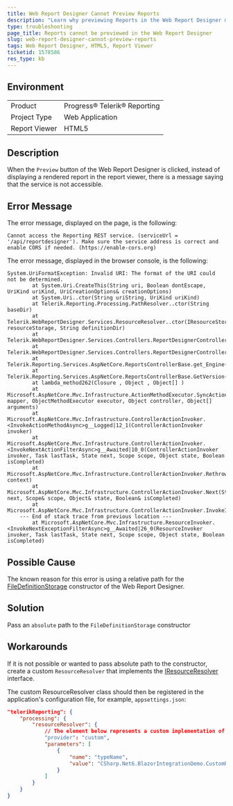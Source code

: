 ```yaml
---
title: Web Report Designer Cannot Preview Reports
description: "Learn why previewing Reports in the Web Report Designer may not work and how to fix this in Telerik Reporting."
type: troubleshooting
page_title: Reports cannot be previewed in the Web Report Designer
slug: web-report-designer-cannot-preview-reports
tags: Web Report Designer, HTML5, Report Viewer
ticketid: 1578586
res_type: kb
---
```


## Environment

<table>
	<tbody>
		<tr>
			<td>Product</td>
			<td>Progress® Telerik® Reporting</td>
		</tr>
		<tr>
			<td>Project Type</td>
			<td>Web Application</td>
		</tr>
		<tr>
			<td>Report Viewer</td>
			<td>HTML5</td>
		</tr>
	</tbody>
</table>


## Description

When the `Preview` button of the Web Report Designer is clicked, instead of displaying a rendered report in the report viewer, there is a message saying that the service is not accessible.

## Error Message

The error message, displayed on the page, is the following:

`Cannot access the Reporting REST service. (serviceUrl = '/api/reportdesigner'). Make sure the service address is correct and enable CORS if needed. (https://enable-cors.org)`

The error message, displayed in the browser console, is the following:

````
System.UriFormatException: Invalid URI: The format of the URI could not be determined.
		at System.Uri.CreateThis(String uri, Boolean dontEscape, UriKind uriKind, UriCreationOptions& creationOptions)
		at System.Uri..ctor(String uriString, UriKind uriKind)
		at Telerik.Reporting.Processing.PathResolver..ctor(String baseDir)
		at Telerik.WebReportDesigner.Services.ResourceResolver..ctor(IResourceStorage resourceStorage, String definitionDir)
		at Telerik.WebReportDesigner.Services.Controllers.ReportDesignerControllerBase.CreateResourceResolver()
		at Telerik.WebReportDesigner.Services.Controllers.ReportDesignerControllerBase.get_ProcessingContext()
		at Telerik.Reporting.Services.AspNetCore.ReportsControllerBase.get_Engine()
		at Telerik.Reporting.Services.AspNetCore.ReportsControllerBase.GetVersion()
		at lambda_method262(Closure , Object , Object[] )
		at Microsoft.AspNetCore.Mvc.Infrastructure.ActionMethodExecutor.SyncActionResultExecutor.Execute(IActionResultTypeMapper mapper, ObjectMethodExecutor executor, Object controller, Object[] arguments)
		at Microsoft.AspNetCore.Mvc.Infrastructure.ControllerActionInvoker.<InvokeActionMethodAsync>g__Logged|12_1(ControllerActionInvoker invoker)
		at Microsoft.AspNetCore.Mvc.Infrastructure.ControllerActionInvoker.<InvokeNextActionFilterAsync>g__Awaited|10_0(ControllerActionInvoker invoker, Task lastTask, State next, Scope scope, Object state, Boolean isCompleted)
		at Microsoft.AspNetCore.Mvc.Infrastructure.ControllerActionInvoker.Rethrow(ActionExecutedContextSealed context)
		at Microsoft.AspNetCore.Mvc.Infrastructure.ControllerActionInvoker.Next(State& next, Scope& scope, Object& state, Boolean& isCompleted)
		at Microsoft.AspNetCore.Mvc.Infrastructure.ControllerActionInvoker.InvokeInnerFilterAsync()
	--- End of stack trace from previous location ---
		at Microsoft.AspNetCore.Mvc.Infrastructure.ResourceInvoker.<InvokeNextExceptionFilterAsync>g__Awaited|26_0(ResourceInvoker invoker, Task lastTask, State next, Scope scope, Object state, Boolean isCompleted)
````

## Possible Cause

The known reason for this error is using a relative path for the [FileDefinitionStorage](/api/telerik.webreportdesigner.services.filedefinitionstorage) constructor of the Web Report Designer.

## Solution

Pass an `absolute` path to the `FileDefinitionStorage` constructor

## Workarounds

If it is not possible or wanted to pass absolute path to the constructor, create a custom `ResourceResolver` that implements the [IResourceResolver](/api/telerik.reporting.interfaces.iresourceresolver) interface.

The custom ResourceResolver class should then be registered in the application's configuration file, for example, `appsettings.json`:

````JSON
"telerikReporting": {
	"processing": {
		"resourceResolver": {
			// The element below represents a custom implementation of resource resolver:
			"provider": "custom",
			"parameters": [
				{
					"name": "typeName",
					"value": "CSharp.Net6.BlazorIntegrationDemo.CustomResourceResolver, CSharp.Net6.BlazorIntegrationDemo"
				}
			]
		}
	}
}
````

